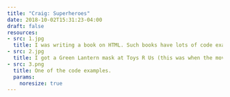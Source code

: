 ```yaml
---
title: "Craig: Superheroes"
date: 2018-10-02T15:31:23-04:00
draft: false
resources:
- src: 1.jpg
  title: I was writing a book on HTML. Such books have lots of code examples, and to make a dry subject more amusing I went with a superhero theme. Specifically an imaginary website for a superhero supply company (power-outfitters.com). For a few examples I needed some photos of superheroes, and obviously couldn't use any trademarked characters or copyrighted images. So… who do I know who is highly photogenic and willing to wear a silly costume…
- src: 2.jpg
  title: I got a Green Lantern mask at Toys R Us (this was when the movie had just come out, but we'll not mention it again) and painted it with acrylics. She used her Queen of Hearts coat and they matched nicely.
- src: 3.png
  title: One of the code examples.
  params:
    noresize: true
---
```

